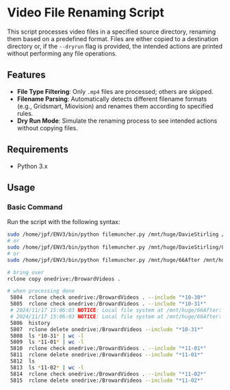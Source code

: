 # Video File Renaming Script

This script processes video files in a specified source directory, renaming them based on a predefined format. Files are either copied to a destination directory or, if the `--dryrun` flag is provided, the intended actions are printed without performing any file operations.

## Features

- **File Type Filtering**: Only `.mp4` files are processed; others are skipped.
- **Filename Parsing**: Automatically detects different filename formats (e.g., Gridsmart, Miovision) and renames them according to specified rules.
- **Dry Run Mode**: Simulate the renaming process to see intended actions without copying files.

## Requirements

- Python 3.x

## Usage

### Basic Command

Run the script with the following syntax:

```bash
sudo /home/jpf/ENV3/bin/python filemuncher.py /mnt/huge/DavieStirling /mnt/hdd/data/video_pipeline/
# or
sudo /home/jpf/ENV3/bin/python filemuncher.py /mnt/huge/DavieStirling/86dfd66a-0a38-4a4b-85ef-1f8fcdd3caa6-Sep_02_2024_18_00_18_15.mp4 /mnt/hdd/data/video_pipeline/
# or
sudo /home/jpf/ENV3/bin/python filemuncher.py /mnt/huge/66After /mnt/hdd/data/video_pipeline
```


```bash
# bring over
rclone copy onedrive:/BrowardVideos .

# when processing done
 5804  rclone check onedrive:/BrowardVideos . --include "*10-30*"
 5805  rclone check onedrive:/BrowardVideos . --include "*10-31*"
 # 2024/11/17 15:06:03 NOTICE: Local file system at /mnt/huge/66After: 0 differences found
 # 2024/11/17 15:06:03 NOTICE: Local file system at /mnt/huge/66After: 32 matching files
 5806  history
 5807  rclone delete onedrive:/BrowardVideos --include "*10-31*"
 5808  ls *10-31* | wc -l
 5809  ls *11-01* | wc -l
 5810  rclone check onedrive:/BrowardVideos . --include "*11-01*"
 5811  rclone delete onedrive:/BrowardVideos --include "*11-01*"
 5812  ls
 5813  ls *11-02* | wc -l
 5814  rclone check onedrive:/BrowardVideos . --include "*11-02*"
 5815  rclone delete onedrive:/BrowardVideos --include "*11-02*"
```